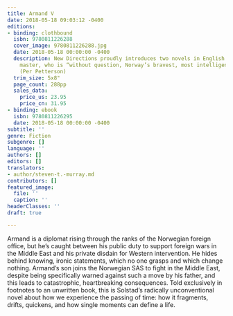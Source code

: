 ```yaml
---
title: Armand V
date: 2018-05-18 09:03:12 -0400
editions:
- binding: clothbound
  isbn: 9780811226288
  cover_image: 9780811226288.jpg
  date: 2018-05-18 00:00:00 -0400
  description: New Directions proudly introduces two novels in English by the Norwegian
    master, who is “without question, Norway’s bravest, most intelligent novelist”
    (Per Petterson)
  trim_size: 5x8"
  page_count: 288pp
  sales_data:
    price_us: 23.95
    price_cn: 31.95
- binding: ebook
  isbn: 9780811226295
  date: 2018-05-18 00:00:00 -0400
subtitle: ''
genre: Fiction
subgenre: []
language: ''
authors: []
editors: []
translators:
- author/steven-t.-murray.md
contributors: []
featured_image:
  file: ''
  caption: ''
headerClasses: ''
draft: true

---
```

Armand is a diplomat rising through the ranks of the Norwegian foreign office, but he’s caught between his public duty to support foreign wars in the Middle East and his private disdain for Western intervention. He hides behind knowing, ironic statements, which no one grasps and which change nothing. Armand’s son joins the Norwegian SAS to fight in the Middle East, despite being specifically warned against such a move by his father, and this leads to catastrophic, heartbreaking consequences. Told exclusively in footnotes to an unwritten book, this is Solstad’s radically unconventional novel about how we experience the passing of time: how it fragments, drifts, quickens, and how single moments can define a life.